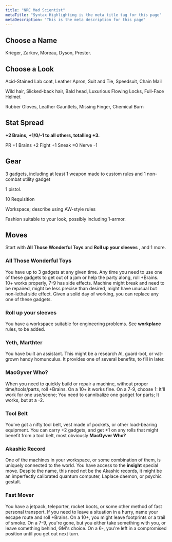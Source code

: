 ```yaml
---
title: "NRC Mad Scientist"
metaTitle: "Syntax Highlighting is the meta title tag for this page"
metaDescription: "This is the meta description for this page"
---
```


## Choose a Name

Krieger, Zarkov, Moreau, Dyson, Prester.

## Choose a Look

Acid-Stained Lab coat, Leather Apron, Suit and Tie, Speedsuit, Chain Mail

Wild hair, Slicked-back hair, Bald head, Luxurious Flowing Locks, Full-Face Helmet

Rubber Gloves, Leather Gauntlets, Missing Finger, Chemical Burn

## Stat Spread

**+2 Brains, +1/0/-1 to all others, totalling +3.**

PR +1 Brains +2 Fight +1 Sneak =0 Nerve -1

## Gear

3 gadgets, including at least 1 weapon made to custom rules and 1 non-combat utility gadget

1 pistol.

10 Requisition

Workspace; describe using AW-style rules

Fashion suitable to your look, possibly including 1-armor.

## Moves

Start with **All Those Wonderful Toys** and **Roll up your sleeves** , and 1 more.

### All Those Wonderful Toys

You have up to 3 gadgets at any given time. Any time you need to use one of these gadgets to get out of a jam or help the party along, roll +Brains. 10+ works properly, 7-9 has side effects. Machine might break and need to be repaired, might be less precise than desired, might have unusual but non-lethal side effect. Given a solid day of working, you can replace any one of these gadgets.

### Roll up your sleeves

You have a workspace suitable for engineering problems. See **workplace** rules, to be added.

### Yeth, Marthter

You have built an assistant. This might be a research AI, guard-bot, or vat-grown handy homunculus. It provides one of several benefits, to fill in later.

### MacGyver Who?

When you need to quickly build or repair a machine, without proper time/tools/parts, roll +Brains. On a 10+ it works fine. On a 7-9, choose 1: It&#39;ll work for one use/scene; You need to cannibalize one gadget for parts; It works, but at a -2.

### Tool Belt

You&#39;ve got a nifty tool belt, vest made of pockets, or other load-bearing equipment. You can carry +2 gadgets, and get +1 on any rolls that might benefit from a tool belt, most obviously **MacGyver Who?**

### Akashic Record

One of the machines in your workspace, or some combination of them, is uniquely connected to the world. You have access to the **insight** special move. Despite the name, this need not be the Akashic records, it might be an imperfectly calibrated quantum computer, Laplace daemon, or psychic gestalt.

### Fast Mover

You have a jetpack, teleporter, rocket boots, or some other method of fast personal transport. If you need to leave a situation in a hurry, name your escape route and roll +Brains. On a 10+, you might leave footprints or a trail of smoke. On a 7-9, you&#39;re gone, but you either take something with you, or leave something behind, GM&#39;s choice. On a 6-, you&#39;re left in a compromised position until you get out next turn.
